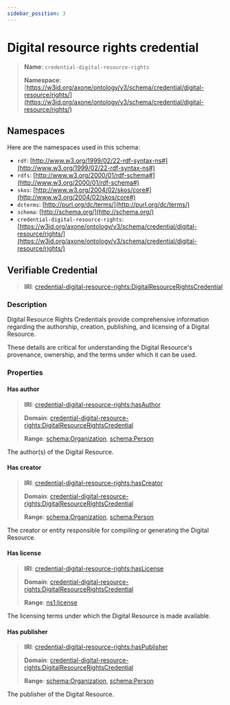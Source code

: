 ```yaml
---
sidebar_position: 3
---
```

[//]: # (This file is auto-generated. Please do not modify it yourself.)

# Digital resource rights credential

> **Name**: `credential-digital-resource-rights`
>
> **Namespace**: [https://w3id.org/axone/ontology/v3/schema/credential/digital-resource/rights/](https://w3id.org/axone/ontology/v3/schema/credential/digital-resource/rights/)

## Namespaces

Here are the namespaces used in this schema:

- `rdf`: [http://www.w3.org/1999/02/22-rdf-syntax-ns#](http://www.w3.org/1999/02/22-rdf-syntax-ns#)
- `rdfs`: [http://www.w3.org/2000/01/rdf-schema#](http://www.w3.org/2000/01/rdf-schema#)
- `skos`: [http://www.w3.org/2004/02/skos/core#](http://www.w3.org/2004/02/skos/core#)
- `dcterms`: [http://purl.org/dc/terms/](http://purl.org/dc/terms/)
- `schema`: [http://schema.org/](http://schema.org/)
- `credential-digital-resource-rights`: [https://w3id.org/axone/ontology/v3/schema/credential/digital-resource/rights/](https://w3id.org/axone/ontology/v3/schema/credential/digital-resource/rights/)

## Verifiable Credential

> **IRI**: [credential-digital-resource-rights:DigitalResourceRightsCredential](https://w3id.org/axone/ontology/v3/schema/credential/digital-resource/rights/DigitalResourceRightsCredential)

### Description

Digital Resource Rights Credentials provide comprehensive information regarding the authorship, creation, publishing, and licensing of a Digital Resource.

These details are critical for understanding the Digital Resource's provenance, ownership, and the terms under which it can be used.

### Properties

#### Has author
>
> **IRI**: [credential-digital-resource-rights:hasAuthor](https://w3id.org/axone/ontology/v3/schema/credential/digital-resource/rights/hasAuthor)
>
> **Domain**:&nbsp;[credential-digital-resource-rights:DigitalResourceRightsCredential](https://w3id.org/axone/ontology/v3/schema/credential/digital-resource/rights/DigitalResourceRightsCredential)
>
> **Range**:&nbsp;[schema:Organization](http://schema.org/Organization), [schema:Person](http://schema.org/Person)

The author(s) of the Digital Resource.

#### Has creator
>
> **IRI**: [credential-digital-resource-rights:hasCreator](https://w3id.org/axone/ontology/v3/schema/credential/digital-resource/rights/hasCreator)
>
> **Domain**:&nbsp;[credential-digital-resource-rights:DigitalResourceRightsCredential](https://w3id.org/axone/ontology/v3/schema/credential/digital-resource/rights/DigitalResourceRightsCredential)
>
> **Range**:&nbsp;[schema:Organization](http://schema.org/Organization), [schema:Person](http://schema.org/Person)

The creator or entity responsible for compiling or generating the Digital Resource.

#### Has license
>
> **IRI**: [credential-digital-resource-rights:hasLicense](https://w3id.org/axone/ontology/v3/schema/credential/digital-resource/rights/hasLicense)
>
> **Domain**:&nbsp;[credential-digital-resource-rights:DigitalResourceRightsCredential](https://w3id.org/axone/ontology/v3/schema/credential/digital-resource/rights/DigitalResourceRightsCredential)
>
> **Range**:&nbsp;[ns1:license](https://w3id.org/axone/ontology/v3/thesaurus/license)

The licensing terms under which the Digital Resource is made available.

#### Has publisher
>
> **IRI**: [credential-digital-resource-rights:hasPublisher](https://w3id.org/axone/ontology/v3/schema/credential/digital-resource/rights/hasPublisher)
>
> **Domain**:&nbsp;[credential-digital-resource-rights:DigitalResourceRightsCredential](https://w3id.org/axone/ontology/v3/schema/credential/digital-resource/rights/DigitalResourceRightsCredential)
>
> **Range**:&nbsp;[schema:Organization](http://schema.org/Organization), [schema:Person](http://schema.org/Person)

The publisher of the Digital Resource.
